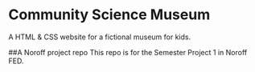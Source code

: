 # Community Science Museum
A HTML & CSS website for a fictional museum for kids.


##A Noroff project repo
This repo is for the Semester Project 1 in Noroff FED.
